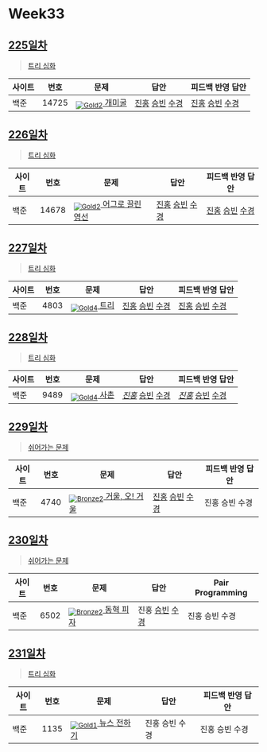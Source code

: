 <!-- tier 리스트 S -->

[Unrated]: https://user-images.githubusercontent.com/33937365/126247607-85783912-c11a-4d50-ac36-8cc7dcb75cd2.png
[Bronze2]: https://user-images.githubusercontent.com/33937365/126247614-d85dc6ff-a520-4c00-82bd-eb593b156bd8.png
[Gold5]: https://user-images.githubusercontent.com/33937365/126247627-2979d4d5-915a-4c4e-adb7-c171f9bafe28.png
[Gold4]: https://user-images.githubusercontent.com/33937365/126247629-b24e1e24-4579-450f-bc3c-f166361091dd.png
[Gold3]: https://user-images.githubusercontent.com/33937365/126247630-80fb15af-debc-451d-a937-6c9c6bfa693b.png
[Gold2]: https://user-images.githubusercontent.com/33937365/126247633-7112f6a6-57da-4d1d-953f-5414ba8ffc3d.png
[Gold1]: https://user-images.githubusercontent.com/33937365/126247635-42bd3af9-e129-4379-b44a-22d75de3def6.png
[Platinum5]: https://user-images.githubusercontent.com/33937365/126247636-763e3bc4-43a9-4724-8ce1-c2288aecb636.png
<!-- tier 리스트 E -->

# Week33

## [225일차](Day225)

> [트리 심화](https://www.acmicpc.net/group/workbook/view/9797/36266)

| 사이트 | 번호 | 문제                                       | 답안           | 피드백 반영 답안 |
| ------ | ---- | ------------------------------------------ | -------------- | ---------------- |
| 백준   | 14725 | [<sub>![Gold2]</sub> 개미굴](https://www.acmicpc.net/problem/14725) | [진홍](Day225/boj14725_kjh.java) [승빈](Day225/boj14725_wsb.java) [수경](Day225/boj14725_hsk.js) | [진홍](Day225/boj14725_kjh.java) [승빈](Day225/boj14725_wsb_fb.java) [수경](Day225/boj14725_hsk_fb.js)   |

## [226일차](Day226)

> [트리 심화](https://www.acmicpc.net/group/workbook/view/9797/36284)

| 사이트 | 번호 | 문제                                       | 답안           | 피드백 반영 답안 |
| ------ | ---- | ------------------------------------------ | -------------- | ---------------- |
| 백준   | 14678    | [<sub>![Gold2]</sub> 어그로 끌린 영선](https://www.acmicpc.net/problem/14678) | [진홍](Day226/boj14678_kjh.java) [승빈](Day226/boj14678_wsb.java) [수경](Day226/boj14678_hsk.js) | [진홍](Day226/boj14678_kjh_fb.java) [승빈](Day226/boj14678_wsb_fb.java) [수경](Day226/boj14678_hsk_fb.js)   |

## [227일차](Day227)

> [트리 심화](https://www.acmicpc.net/group/workbook/view/9797/36343)

| 사이트 | 번호 | 문제                                       | 답안           | 피드백 반영 답안 |
| ------ | ---- | ------------------------------------------ | -------------- | ---------------- |
| 백준   | 4803 | [<sub>![Gold4]</sub> 트리](https://www.acmicpc.net/problem/4803) | [진홍](Day227/boj4803_kjh.java) [승빈](Day227/boj4803_wsb.java) [수경](Day227/boj4803_hsk.js) | [진홍](Day227/boj4803_kjh.java) [승빈](Day227/boj4803_wsb.java) [수경](Day227/boj4803_hsk_fb.js)   |

## [228일차](Day228)

> [트리 심화](https://www.acmicpc.net/group/workbook/view/9797/36355)

| 사이트 | 번호 | 문제                                       | 답안           | 피드백 반영 답안 |
| ------ | ---- | ------------------------------------------ | -------------- | ---------------- |
| 백준   | 9489 | [<sub>![Gold4]</sub> 사촌](https://www.acmicpc.net/problem/9489) | *[진홍](Day228/boj9489_kjh.java)* [승빈](Day228/boj9489_wsb.java) [수경](Day228/boj9489_hsk.js) | *[진홍](Day228/boj9489_kjh_fb.java)* [승빈](Day228/boj9489_wsb.java) [수경](Day228/boj9489_hsk_fb.js)   |

## [229일차](Day229)

> [쉬어가는 문제](https://www.acmicpc.net/group/workbook/view/9797/36385)

| 사이트 | 번호 | 문제                                       | 답안           | 피드백 반영 답안 |
| ------ | ---- | ------------------------------------------ | -------------- | ---------------- |
| 백준   | 4740    | [<sub>![Bronze2]</sub> 거울, 오! 거울](https://www.acmicpc.net/problem/4740) | [진홍](Day229/boj4740_kjh.java) [승빈](Day229/boj4740_wsb.java) [수경](Day229/boj4740_hsk.js) | 진홍 승빈 수경   |

## [230일차](Day230) 

> [쉬어가는 문제](https://www.acmicpc.net/group/workbook/view/9797/36421)

| 사이트 | 번호 | 문제                                       | 답안         | Pair Programming                       |
| ------ | ---- | ------------------------------------------ | ------------ | -------------------------------------- |
| 백준   | 6502 | [<sub>![Bronze2]</sub> 동혁 피자](https://www.acmicpc.net/problem/6502) | 진홍 [승빈](Day230/boj6502_wsb.java) [수경](Day230/boj6502_hsk.js) | 진홍 승빈 수경   |

## [231일차](Day231)

> [트리 심화](https://www.acmicpc.net/group/workbook/view/9797/36452)

| 사이트 | 번호 | 문제                                       | 답안           | 피드백 반영 답안 |
| ------ | ---- | ------------------------------------------ | -------------- | ---------------- |
| 백준   | 1135 | [<sub>![Gold1]</sub> 뉴스 전하기](https://www.acmicpc.net/problem/1135) | 진홍 승빈 수경 | 진홍 승빈 수경   |
